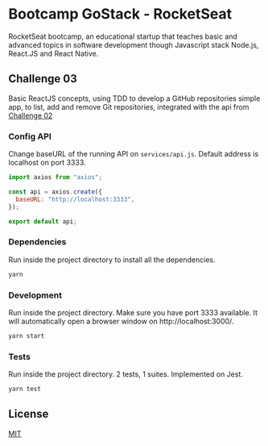 # Bootcamp GoStack - RocketSeat

RocketSeat bootcamp, an educational startup that teaches basic and advanced topics in software development though Javascript stack Node.js, React.JS and React Native.

## Challenge 03

Basic ReactJS concepts, using TDD to develop a GitHub repositories simple app, to list, add and remove Git repositories, integrated with the api from [Challenge 02](thub.com/dhaubert/rocketseat-gostack-desafio02)

### Config API
Change baseURL of the running API on `services/api.js`. Default address is localhost on port 3333.

```javascript
import axios from "axios";

const api = axios.create({
  baseURL: "http://localhost:3333",
});

export default api;
```

### Dependencies
Run inside the project directory to install all the dependencies.
```bash
yarn
```

### Development
Run inside the project directory. Make sure you have port 3333 available. It will automatically open a browser window on http://localhost:3000/.
```bash
yarn start
```

### Tests
Run inside the project directory. 2 tests, 1 suites. Implemented on Jest.
```bash
yarn test
```

## License
[MIT](https://choosealicense.com/licenses/mit/)
